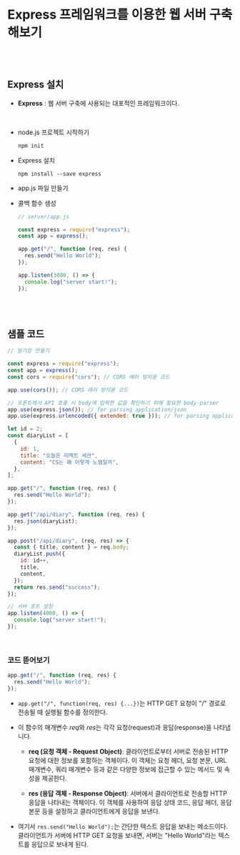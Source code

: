 # Express 프레임워크를 이용한 웹 서버 구축해보기

<br/><br/>

<!-- ### 목차 -->

<!-- - <a href=""></a> -->
<!-- - <a href=""></a> -->

<!-- <br/><br/> -->

## Express 설치

- **Express** : 웹 서버 구축에 사용되는 대포적인 프레임워크이다.

<br/>

- node.js 프로젝트 시작하기

  ```cmd
  npm init
  ```

- Express 설치

  ```
  npm install --save express
  ```

- app.js 파일 만들기

- 콜백 함수 생성

  ```js
  // server/app.js

  const express = require("express");
  const app = express();

  app.get("/", function (req, res) {
    res.send("Hello World");
  });

  app.listen(3000, () => {
    console.log("server start!");
  });
  ```

<br/><br/>

## 샘플 코드

```js
// 일기장 만들기

const express = require("express");
const app = express();
const cors = require("cors"); // CORS 에러 방지용 코드

app.use(cors()); // CORS 에러 방지용 코드

// 프론트에서 API 호출 시 body에 입력한 값을 확인하기 위해 필요한 body-parser
app.use(express.json()); // for parsing application/json
app.use(express.urlencoded({ extended: true })); // for parsing application/x-www-form-urlencoded

let id = 2;
const diaryList = [
  {
    id: 1,
    title: "오늘은 리엑트 세션",
    content: "CS는 왜 이렇게 노잼일까",
  },
];

app.get("/", function (req, res) {
  res.send("Hello World");
});

app.get("/api/diary", function (req, res) {
  res.json(diaryList);
});

app.post("/api/diary", (req, res) => {
  const { title, content } = req.body;
  diaryList.push({
    id: id++,
    title,
    content,
  });
  return res.send("success");
});

// 서버 포트 설정
app.listen(4000, () => {
  console.log("server start!");
});
```

<br/>

### 코드 뜯어보기

```js
app.get("/", function (req, res) {
  res.send("Hello World");
});
```

- `app.get("/", function(req, res) {...})`는 HTTP GET 요청이 "/" 경로로 전송될 때 실행될 함수를 정의한다.

- 이 함수의 매개변수 *req*와 *res*는 각각 요청(request)과 응답(response)을 나타냅니다.

  - <strong>req (요청 객체 - Request Object)</strong>: 클라이언트로부터 서버로 전송된 HTTP 요청에 대한 정보를 포함하는 객체이다. 이 객체는 요청 헤더, 요청 본문, URL 매개변수, 쿼리 매개변수 등과 같은 다양한 정보에 접근할 수 있는 메서드 및 속성을 제공한다.

  - <strong>res (응답 객체 - Response Object)</strong>: 서버에서 클라이언트로 전송할 HTTP 응답을 나타내는 객체이다. 이 객체를 사용하여 응답 상태 코드, 응답 헤더, 응답 본문 등을 설정하고 클라이언트에게 응답을 보낸다.

- 여기서 `res.send("Hello World");`는 간단한 텍스트 응답을 보내는 메소드이다. 클라이언트가 서버에 HTTP GET 요청을 보내면, 서버는 "Hello World"라는 텍스트를 응답으로 보내게 된다.

<br/>
